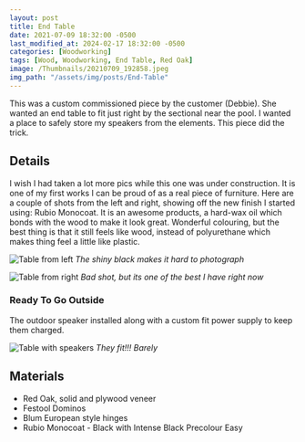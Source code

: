 ```yaml
---
layout: post
title: End Table
date: 2021-07-09 18:32:00 -0500
last_modified_at: 2024-02-17 18:32:00 -0500
categories: [Woodworking]
tags: [Wood, Woodworking, End Table, Red Oak]
image: /Thumbnails/20210709_192858.jpeg
img_path: "/assets/img/posts/End-Table"
---
```


This was a custom commissioned piece by the customer (Debbie).  She wanted an end table to fit just right by the sectional near the pool.  I wanted a place to safely store my speakers from the elements.  This piece did the trick.

## Details

I wish I had taken a lot more pics while this one was under construction.  It is one of my first works I can be proud of as a real piece of furniture.  Here are a couple of shots from the left and right, showing off the new finish I started using:  Rubio Monocoat.  It is an awesome products, a hard-wax oil which bonds with the wood to make it look great.  Wonderful colouring, but the best thing is that it still feels like wood, instead of polyurethane which makes thing feel a little like plastic.

![Table from left][Table from left]
_The shiny black makes it hard to photograph_

![Table from right][Table from right]
_Bad shot, but its one of the best I have right now_

### Ready To Go Outside

The outdoor speaker installed along with a custom fit power supply to keep them charged.

![Table with speakers][Table with speakers]
_They fit!!!  Barely_

## Materials

- Red Oak, solid and plywood veneer
- Festool Dominos
- Blum European style hinges
- Rubio Monocoat - Black with Intense Black Precolour Easy
  
[Table with speakers]: 20210709_192803.jpeg
[Table from left]: 20210709_192858.jpeg
[Table from right]: 20210709_192749.jpeg
